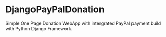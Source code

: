 # DjangoPayPalDonation
Simple One Page Donation WebApp with intergrated PayPal payment build with Python Django Framework.
